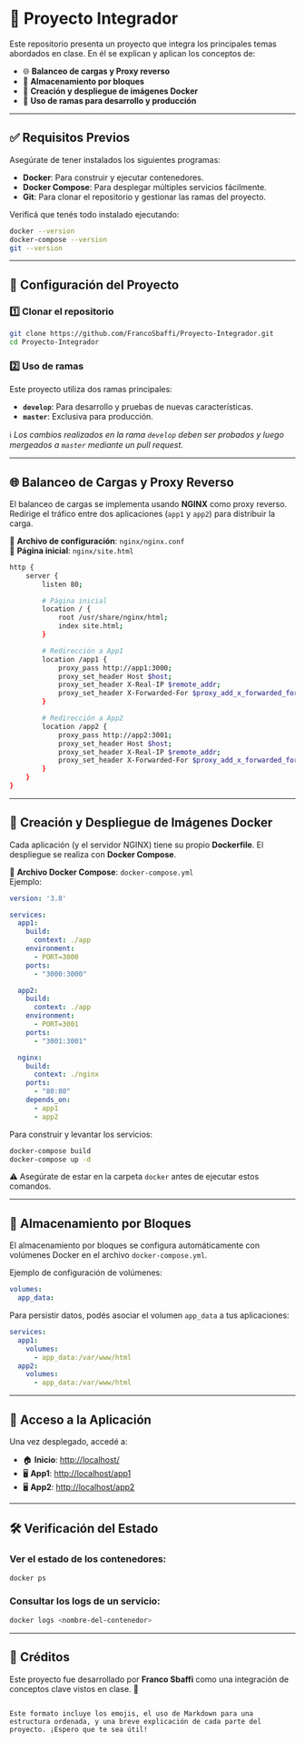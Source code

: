 
# 🚀 Proyecto Integrador

Este repositorio presenta un proyecto que integra los principales temas abordados en clase. En él se explican y aplican los conceptos de:

- 🌐 **Balanceo de cargas y Proxy reverso**  
- 💾 **Almacenamiento por bloques**  
- 🐳 **Creación y despliegue de imágenes Docker**  
- 🌱 **Uso de ramas para desarrollo y producción**  

---

## ✅ **Requisitos Previos**

Asegúrate de tener instalados los siguientes programas:

- **Docker**: Para construir y ejecutar contenedores.  
- **Docker Compose**: Para desplegar múltiples servicios fácilmente.  
- **Git**: Para clonar el repositorio y gestionar las ramas del proyecto.  

Verificá que tenés todo instalado ejecutando:

```bash
docker --version
docker-compose --version
git --version
```

---

## 🚀 **Configuración del Proyecto**

### 1️⃣ Clonar el repositorio
```bash
git clone https://github.com/FrancoSbaffi/Proyecto-Integrador.git
cd Proyecto-Integrador
```

### 2️⃣ Uso de ramas
Este proyecto utiliza dos ramas principales:

- **`develop`**: Para desarrollo y pruebas de nuevas características.  
- **`master`**: Exclusiva para producción.  

ℹ️ *Los cambios realizados en la rama `develop` deben ser probados y luego mergeados a `master` mediante un pull request.*

---

## 🌐 **Balanceo de Cargas y Proxy Reverso**

El balanceo de cargas se implementa usando **NGINX** como proxy reverso. Redirige el tráfico entre dos aplicaciones (`app1` y `app2`) para distribuir la carga. 

📁 **Archivo de configuración**: `nginx/nginx.conf`  
📁 **Página inicial**: `nginx/site.html`  

```bash
http {
    server {
        listen 80;

        # Página inicial
        location / {
            root /usr/share/nginx/html;
            index site.html;
        }

        # Redirección a App1
        location /app1 {
            proxy_pass http://app1:3000;
            proxy_set_header Host $host;
            proxy_set_header X-Real-IP $remote_addr;
            proxy_set_header X-Forwarded-For $proxy_add_x_forwarded_for;
        }

        # Redirección a App2
        location /app2 {
            proxy_pass http://app2:3001;
            proxy_set_header Host $host;
            proxy_set_header X-Real-IP $remote_addr;
            proxy_set_header X-Forwarded-For $proxy_add_x_forwarded_for;
        }
    }
}
```

---

## 🐳 **Creación y Despliegue de Imágenes Docker**

Cada aplicación (y el servidor NGINX) tiene su propio **Dockerfile**. El despliegue se realiza con **Docker Compose**.

📁 **Archivo Docker Compose**: `docker-compose.yml`  
Ejemplo:

```yaml
version: '3.8'

services:
  app1:
    build:
      context: ./app
    environment:
      - PORT=3000
    ports:
      - "3000:3000"

  app2:
    build:
      context: ./app
    environment:
      - PORT=3001
    ports:
      - "3001:3001"

  nginx:
    build:
      context: ./nginx
    ports:
      - "80:80"
    depends_on:
      - app1
      - app2
```

Para construir y levantar los servicios:

```bash
docker-compose build
docker-compose up -d
```

⚠️ Asegúrate de estar en la carpeta `docker` antes de ejecutar estos comandos.

---

## 💾 **Almacenamiento por Bloques**

El almacenamiento por bloques se configura automáticamente con volúmenes Docker en el archivo `docker-compose.yml`.

Ejemplo de configuración de volúmenes:

```yaml
volumes:
  app_data:
```

Para persistir datos, podés asociar el volumen `app_data` a tus aplicaciones:

```yaml
services:
  app1:
    volumes:
      - app_data:/var/www/html
  app2:
    volumes:
      - app_data:/var/www/html
```

---

## 📄 **Acceso a la Aplicación**

Una vez desplegado, accedé a:

- 🏠 **Inicio**: [http://localhost/](http://localhost/)  
- 🖥️ **App1**: [http://localhost/app1](http://localhost/app1)  
- 🖥️ **App2**: [http://localhost/app2](http://localhost/app2)  

---

## 🛠️ **Verificación del Estado**

### Ver el estado de los contenedores:
```bash
docker ps
```

### Consultar los logs de un servicio:
```bash
docker logs <nombre-del-contenedor>
```

---

## 🎉 **Créditos**

Este proyecto fue desarrollado por **Franco Sbaffi** como una integración de conceptos clave vistos en clase. 🚀
```

Este formato incluye los emojis, el uso de Markdown para una estructura ordenada, y una breve explicación de cada parte del proyecto. ¡Espero que te sea útil!
